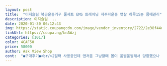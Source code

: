 ```yaml
---
layout: post 
title:  "이지슬림 복근운동기구 풀세트 EMS 트레이닝 저주파운동 뱃살 하루15분 몸매관리" 
description: 이지슬림  ..
date: 2020-01-30 06:12:43 
img: https://static.coupangcdn.com/image/vendor_inventory/2722/2e38f44d26ee381d688ecdc93743df14d6772f52f65dfa18643d23f6d189.jpg 
linkUrl: https://coupa.ng/bnAWzj 
categories: [1017] 
color: 4CAF50 
price: 58000 
author: Ask View Shop 
cont:  "●구매후기●<br/>2일째 사용중인데 맨처음 그냥할때 몸이 움찔움찔해서 당황했으나 그것도 금방 익숙해짐<br/>30일 이후 쑥~~쑥~ 빠진 저에 배를 언능 보고 싶네여~~^^<br/>감사합니다<br/>구보하면서 사용해보니 저주파와도 별로 신경 안쓰게됨<br/>그래서 갠적으로는 스프래이를 덤뿍뿌리고 사옹하면 좀은 나은데 그래도 한참사용하고 나면 같은 현상이 일어나요 좌우지간 제품은 넘 맘에들어서 좋아요<br/>그래서 설명서 따라 파란필림먼저 떼고 밸트에 잘 붙이고  허리에 착 감았습니다 연장밸트필요없이 그런대로 잘 맞아서 좋았습니다 그리고 M자를 누르고+를 두번정도 눌런는데 깜놀했습니다 아따 오녀석이 제법 강도가 느껴졌습니다 모드를 바꿔가면서 강도를 조절해가면서 일단은 체험을 해봤습니다 어제 받고 오늘 두번째로 하는데 아주 느낌이 팍팍오는게 넘 좋습니다<br/>누워있을때 일어나기에 버벅거림정도<br/>다음날 윗몸일으키기했을때 같은 배땡김현상 조금 보였음<br/>단 운동보조기구라는 명제인데 효과가 너무 강렬하니 기대가될 수 밖에<br/>로켓배송으로 계속 주문하다가 일반배송을 받으니까 좀 기다림이 있었습니다 그런데 일반배송 날짜에 잘  도착했고 포장도 비닐안에 잘 해서 받았습니다<br/>모드는 강한것과 약한모드가있고 강도는 3~4정도만해도 엄청 세게 느껴집니다 완전 시원합니다 그런데 아쉬운것이 밸트를 풀때 절패드가 떨어져 살에붙어서 자칫하면 확인도 못하고 잘못하면 옷하고 말려서 엉망이 될수도 있겠어요 이것을 좀 보완했으면 딱 좋겠습니다<br/>반드시 필요<br/>받고 바로 꺼내니까 잠깐만요 라는 설명서가 보였습니다<br/>뱃살이 급격히 ㅠㅠ<br/>사용메뉴얼대로 파란면 장비측 부착했음에도 착용할때마다 접착면 조심스레 잡고 벗기는신세<br/>운동도 팍팍 잘 될것 같아요 클닉 같은것 구할려다가 이지구입했는데 넘 잘 한것 같아요 강추합니다<br/>이즈슬림~~~  제대로 두둘겨 주네여~~<br/>일단 유일한단점!<br/>패드 접착력 보안필요<br/>패드접착력<br/>항상 건강하시고 많이 파시고 대박나세요<br/>홍보업체의뢰해서 리뷰조작한건진 모르겠는데 접착력 순간접착제수준보다 못함<br/>확실히 기대는되는데 꾸준히 착용해서 효과가 있겠느냐가 걱정인데 리뷰가 없는거같음<br/>" 
---
```

